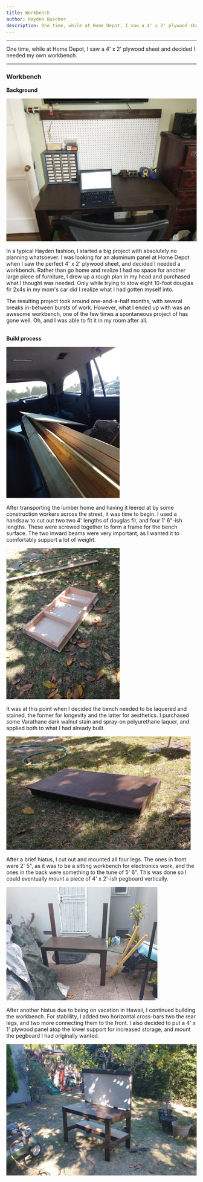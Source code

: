 ```yaml
---
title: Workbench
author: Hayden Buscher
description: One time, while at Home Depot, I saw a 4' x 2' plywood sheet and decided I needed my own workbench.
---
```


<div class="border header">
<hr>
<p>One time, while at Home Depot, I saw a 4' x 2' plywood sheet and decided I needed my own workbench.
</p>
<hr>
</div>

### Workbench
**Background**  

![Photo of the completed workbench](/files/images/workbench_finished.png)

In a typical Hayden fashion, I started a big project with absolutely no planning whatsoever. I was looking for an aluminum panel at Home Depot when I saw the perfect 4' x 2' plywood sheet, and decided I needed a workbench. Rather than go home and realize I had no space for another large piece of furniture, I drew up a rough plan in my head and purchased what I thought was needed. Only while trying to stow eight 10-foot douglas fir 2x4s in my mom's car did I realize what I had gotten myself into.

The resulting project took around one-and-a-half months, with several breaks in-between bursts of work. However, what I ended up with was an awesome workbench, one of the few times a spontaneous project of has gone well. Oh, and I was able to fit it in my room after all.<br><br>

**Build process**  

![A stack of 2x4s](/files/images/workbench_start.jpg)

After transporting the lumber home and having it leered at by some construction workers across the street, it was time to begin. I used a handsaw to cut out two two 4' lengths of douglas fir, and four 1' 6"-ish lengths. These were screwed together to form a frame for the bench surface. The two inward beams were very important, as I wanted it to comfortably support a lot of weight. 

![Workbench panel frame](/files/images/workbench_frame.jpg)

It was at this point when I decided the bench needed to be laquered and stained, the former for longevity and the latter for aesthetics. I purchased some Varathane dark walnut stain and spray-on polyurethane laquer, and applied both to what I had already built. 

![Workbench surface, laquered and varnished](/files/images/workbench_stain.jpg)

After a brief hiatus, I cut out and mounted all four legs. The ones in front were 2' 5", as it was to be a sitting workbench for electronics work, and the ones in the back were something to the tune of 5' 6". This was done so I could eventually mount a piece of 4' x 2'-ish pegboard vertically.

![Half-finished workbench](/files/images/workbench_half_finished.jpg)

After another hiatus due to being on vacation in Hawaii, I continued building the workbench. For stabillity, I added two horizontal cross-bars two the rear legs, and two more connecting them to the front. I also decided to put a 4' x 1' plywood panel atop the lower support for increased storage, and mount the pegboard I had originally wanted.

![Nearly-finished workbench](/files/images/workbench_almost_done.jpg)